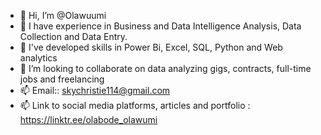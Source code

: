 - 👋 Hi, I’m @Olawuumi
- 👀 I have experience in Business and Data Intelligence Analysis, Data Collection and Data Entry.
- 🌱 I've developed skills  in Power Bi, Excel, SQL, Python and Web analytics 
- 💞️ I’m looking to collaborate on data analyzing gigs, contracts, full-time jobs and freelancing
- 📫 Email:: skychristie114@gmail.com
- 📫 Link to social media platforms, articles and portfolio : https://linktr.ee/olabode_olawumi

<!---
Horlawuhmi/Horlawuhmi is a ✨ special ✨ repository because its `README.md` (this file) appears on your GitHub profile.
You can click the Preview link to take a look at your changes.
--->
